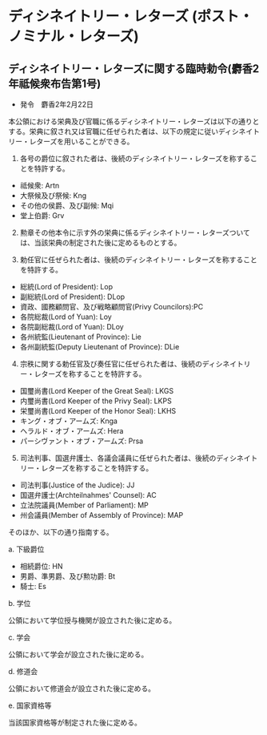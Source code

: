 # ディシネイトリー・レターズ (ポスト・ノミナル・レターズ)

## ディシネイトリー・レターズに関する臨時勅令(麝香2年祗候衆布告第1号)

- 発令　麝香2年2月22日

本公領における栄典及び官職に係るディシネイトリー・レターズは以下の通りとする。栄典に叙され又は官職に任ぜられた者は、以下の規定に従いディシネイトリー・レターズを用いることができる。

1. 各号の爵位に叙された者は、後続のディシネイトリー・レターズを称することを特許する。

  - 祗候衆: Artn
  - 大祭候及び祭候: Kng
  - その他の侯爵、及び副候: Mqi
  - 堂上伯爵: Grv

2. 勲章その他本令に示す外の栄典に係るディシネイトリー・レターズついては、当該栄典の制定された後に定めるものとする。

3. 勅任官に任ぜられた者は、後続のディシネイトリー・レターズを称することを特許する。

  - 総統(Lord of President): Lop
  - 副総統(Lord of President): DLop
  - 資政、國務顧問官、及び戦略顧問官(Privy Councilors):PC 
  - 各院総裁(Lord of Yuan): Loy
  - 各院副総裁(Lord of Yuan): DLoy
  - 各州統監(Lieutenant of Province): Lie
  - 各州副統監(Deputy Lieutenant of Province): DLie

4. 宗秩に関する勅任官及び奏任官に任ぜられた者は、後続のディシネイトリー・レターズを称することを特許する。

- 国璽尚書(Lord Keeper of the Great Seal): LKGS
- 内璽尚書(Lord Keeper of the Privy Seal): LKPS
- 栄璽尚書(Lord Keeper of the Honor Seal): LKHS
- キング・オブ・アームズ:  Knga
- ヘラルド・オブ・アームズ: Hera
- パーシヴァント・オブ・アームズ: Prsa

5. 司法判事、国選弁護士、各議会議員に任ぜられた者は、後続のディシネイトリー・レターズを称することを特許する。

  - 司法判事(Justice of the Judice): JJ
  - 国選弁護士(Archteilnahmes' Counsel): AC
  - 立法院議員(Member of Parliament): MP
  - 州会議員(Member of Assembly of Province): MAP

そのほか、以下の通り指南する。

  a. 下級爵位
  
  - 相続爵位: HN
  - 男爵、準男爵、及び勲功爵: Bt
  - 騎士: Es
    
  b. 学位
  
   公領において学位授与機関が設立された後に定める。
     
  c. 学会
  
   公領において学会が設立された後に定める。
     
  d. 修道会
  
   公領において修道会が設立された後に定める。
     
  e. 国家資格等
  
   当該国家資格等が制定された後に定める。
     
